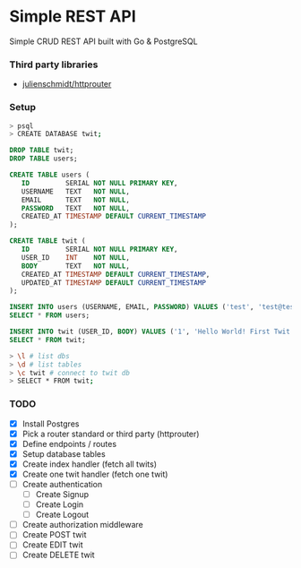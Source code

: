 # Simple REST API
Simple CRUD REST API built with Go & PostgreSQL

### Third party libraries
- [julienschmidt/httprouter](github.com/julienschmidt/httprouter)

### Setup

```sh
> psql
> CREATE DATABASE twit;
```

```sql
DROP TABLE twit;
DROP TABLE users;

CREATE TABLE users (
   ID         SERIAL NOT NULL PRIMARY KEY,
   USERNAME   TEXT   NOT NULL,
   EMAIL      TEXT   NOT NULL,
   PASSWORD   TEXT   NOT NULL,
   CREATED_AT TIMESTAMP DEFAULT CURRENT_TIMESTAMP
);

CREATE TABLE twit (
   ID         SERIAL NOT NULL PRIMARY KEY,
   USER_ID    INT    NOT NULL,
   BODY       TEXT   NOT NULL,
   CREATED_AT TIMESTAMP DEFAULT CURRENT_TIMESTAMP,
   UPDATED_AT TIMESTAMP DEFAULT CURRENT_TIMESTAMP
);

INSERT INTO users (USERNAME, EMAIL, PASSWORD) VALUES ('test', 'test@test.com', 'test');
SELECT * FROM users;

INSERT INTO twit (USER_ID, BODY) VALUES ('1', 'Hello World! First Twit!');
SELECT * FROM twit;
```

```sh
> \l # list dbs
> \d # list tables
> \c twit # connect to twit db
> SELECT * FROM twit;
```

### TODO
- [x] Install Postgres
- [x] Pick a router standard or third party (httprouter)
- [x] Define endpoints / routes
- [x] Setup database tables
- [x] Create index handler (fetch all twits)
- [x] Create one twit handler (fetch one twit)
- [ ] Create authentication
  - [ ] Create Signup
  - [ ] Create Login
  - [ ] Create Logout
- [ ] Create authorization middleware
- [ ] Create POST twit
- [ ] Create EDIT twit
- [ ] Create DELETE twit
